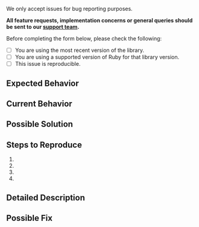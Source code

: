 We only accept issues for bug reporting purposes. 

**All feature requests, implementation concerns or general queries should be sent to our [support team](https://support.airship.com/).**

Before completing the form below, please check the following:

- [ ] You are using the most recent version of the library. 
- [ ] You are using a supported version of Ruby for that library version. 
- [ ] This issue is reproducible. 

## Expected Behavior
<!--- Tell us what should happen -->

## Current Behavior
<!--- Tell us what happens instead of the expected behavior -->

## Possible Solution
<!--- Not required, but gives us a place to begin investigating -->

## Steps to Reproduce
<!--- Provide a link to a live example, or an unambiguous set of steps to -->
<!--- reproduce this bug. Include your implementation code if possible and relevant -->
1.
2.
3.
4.

## Detailed Description
<!--- Provide a detailed description. If possible full logs showing the behavior.-->

## Possible Fix
<!--- Not required, but suggest your possible solution if possible. -->
<!--  If your fix is known to work, we accept pull requests with a completed contribution agreement. -->